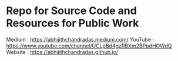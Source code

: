# Repo for Source Code and Resources for Public Work

Medium  : https://abhijithchandradas.medium.com/
YouTube : https://www.youtube.com/channel/UCLpBd4gzfIBXm2BPpdHOWdQ
Website : https://abhijithchandradas.github.io/

